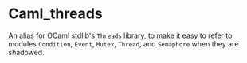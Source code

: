 # Caml_threads

An alias for OCaml stdlib's `Threads` library, to make it easy to refer to
modules `Condition`, `Event`, `Mutex`, `Thread`, and `Semaphore` when they
are shadowed.

